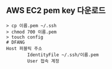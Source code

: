 ## AWS EC2 pem key 다운로드
```
> cp 이름.pem ~/.ssh
> chmod 700 이름.pem
> touch config
# DFANG
Host 퍼블릭 주소
        IdentityFile ~/.ssh/이름.pem
        User 접속 계정

```
